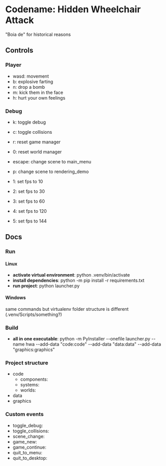 # Codename: Hidden Wheelchair Attack

"Boia de" for historical reasons

## Controls

### Player

- wasd: movement
- b: 	explosive farting
- n: 	drop a bomb
- m: 	kick them in the face
- h:	hurt your own feelings

### Debug

- k: toggle debug
- c: toggle collisions

- r: reset game manager
- 0: reset world manager

- escape: 	change scene to main_menu
- p: 		change scene to rendering_demo

- 1: set fps to 10
- 2: set fps to 30
- 3: set fps to 60
- 4: set fps to 120
- 5: set fps to 144

## Docs

### Run

#### Linux

- **activate virtual environment**: python .venv/bin/activate
- **install dependencies**: python -m pip install -r requirements.txt
- **run project**: python launcher.py

#### Windows

same commands but virtualenv folder structure is different (.venv/Scripts/something?)

### Build

- **all in one executable**: python -m PyInstaller --onefile launcher.py --name hwa --add-data "code:code" --add-data "data:data" --add-data "graphics:graphics"

### Project structure

- code
	- components:
	- systems:
	- worlds:
- data
- graphics

### Custom events

- toggle_debug:
- toggle_collisions:
- scene_change:
- game_new:
- game_continue:
- quit_to_menu:
- quit_to_desktop:
